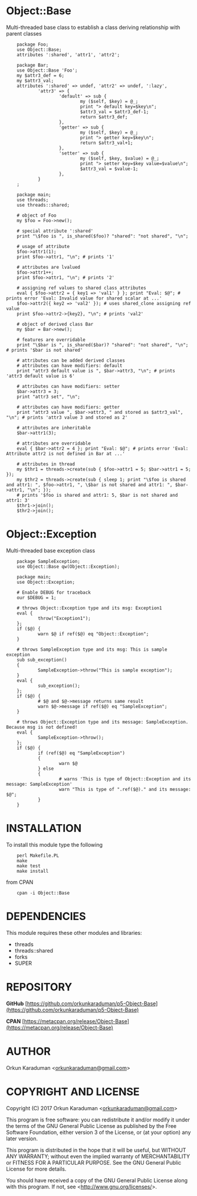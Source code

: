 # Object::Base

Multi-threaded base class to establish a class deriving relationship with parent classes

        package Foo;
        use Object::Base;
        attributes ':shared', 'attr1', 'attr2';
        
        package Bar;
        use Object::Base 'Foo';
        my $attr3_def = 6;
        my $attr3_val;
        attributes ':shared' => undef, 'attr2' => undef, ':lazy',
                'attr3' => {
                        'default' => sub {
                                my ($self, $key) = @_;
                                print "> default key=$key\n";
                                $attr3_val = $attr3_def-1;
                                return $attr3_def;
                        },
                        'getter' => sub {
                                my ($self, $key) = @_;
                                print "> getter key=$key\n";
                                return $attr3_val+1;
                        },
                        'setter' => sub {
                                my ($self, $key, $value) = @_;
                                print "> setter key=$key value=$value\n";
                                $attr3_val = $value-1;
                        },
                }
        ;
        
        package main;
        use threads;
        use threads::shared;
        
        # object of Foo
        my $foo = Foo->new();
        
        # special attribute ':shared'
        print "\$foo is ", is_shared($foo)? "shared": "not shared", "\n";
        
        # usage of attribute
        $foo->attr1(1);
        print $foo->attr1, "\n"; # prints '1'
        
        # attributes are lvalued
        $foo->attr1++;
        print $foo->attr1, "\n"; # prints '2'
        
        # assigning ref values to shared class attributes
        eval { $foo->attr2 = { key1 => 'val1' } }; print "Eval: $@"; # prints error 'Eval: Invalid value for shared scalar at ...'
        $foo->attr2({ key2 => 'val2' }); # uses shared_clone assigning ref value
        print $foo->attr2->{key2}, "\n"; # prints 'val2'
        
        # object of derived class Bar
        my $bar = Bar->new();
        
        # features are overridable
        print "\$bar is ", is_shared($bar)? "shared": "not shared", "\n"; # prints '$bar is not shared'
        
        # attributes can be added derived classes
        # attributes can have modifiers: default
        print "attr3 default value is ", $bar->attr3, "\n"; # prints 'attr3 default value is 6'
        
        # attributes can have modifiers: setter
        $bar->attr3 = 3;
        print "attr3 set", "\n";
        
        # attributes can have modifiers: getter
        print "attr3 value ", $bar->attr3, " and stored as $attr3_val", "\n"; # prints 'attr3 value 3 and stored as 2'
        
        # attributes are inheritable
        $bar->attr1(3);
        
        # attributes are overridable
        eval { $bar->attr2 = 4 }; print "Eval: $@"; # prints error 'Eval: Attribute attr2 is not defined in Bar at ...'
        
        # attributes in thread
        my $thr1 = threads->create(sub { $foo->attr1 = 5; $bar->attr1 = 5; });
        my $thr2 = threads->create(sub { sleep 1; print "\$foo is shared and attr1: ", $foo->attr1, ", \$bar is not shared and attr1: ", $bar->attr1, "\n"; });
        # prints '$foo is shared and attr1: 5, $bar is not shared and attr1: 3'
        $thr1->join();
        $thr2->join();

# Object::Exception

Multi-threaded base exception class

        package SampleException;
        use Object::Base qw(Object::Exception);
        
        package main;
        use Object::Exception;
        
        # Enable DEBUG for traceback
        our $DEBUG = 1;
        
        # throws Object::Exception type and its msg: Exception1
        eval {
                throw("Exception1");
        };
        if ($@) {
                warn $@ if ref($@) eq "Object::Exception";
        }
        
        # throws SampleException type and its msg: This is sample exception
        sub sub_exception()
        {
                SampleException->throw("This is sample exception");
        }
        eval {
                sub_exception();
        };
        if ($@) {
                # $@ and $@->message returns same result
                warn $@->message if ref($@) eq "SampleException";
        }
        
        # throws Object::Exception type and its message: SampleException. Because msg is not defined!
        eval {
                SampleException->throw();
        };
        if ($@) {
                if (ref($@) eq "SampleException")
                {
                        warn $@
                } else
                {
                        # warns 'This is type of Object::Exception and its message: SampleException'
                        warn "This is type of ".ref($@)." and its message: $@";
                }
        }

# INSTALLATION

To install this module type the following

        perl Makefile.PL
        make
        make test
        make install

from CPAN

        cpan -i Object::Base

# DEPENDENCIES

This module requires these other modules and libraries:

- threads
- threads::shared
- forks
- SUPER

# REPOSITORY

**GitHub** [https://github.com/orkunkaraduman/p5-Object-Base](https://github.com/orkunkaraduman/p5-Object-Base)

**CPAN** [https://metacpan.org/release/Object-Base](https://metacpan.org/release/Object-Base)

# AUTHOR

Orkun Karaduman &lt;orkunkaraduman@gmail.com&gt;

# COPYRIGHT AND LICENSE

Copyright (C) 2017  Orkun Karaduman &lt;orkunkaraduman@gmail.com&gt;

This program is free software: you can redistribute it and/or modify
it under the terms of the GNU General Public License as published by
the Free Software Foundation, either version 3 of the License, or
(at your option) any later version.

This program is distributed in the hope that it will be useful,
but WITHOUT ANY WARRANTY; without even the implied warranty of
MERCHANTABILITY or FITNESS FOR A PARTICULAR PURPOSE.  See the
GNU General Public License for more details.

You should have received a copy of the GNU General Public License
along with this program.  If not, see &lt;http://www.gnu.org/licenses/&gt;.
